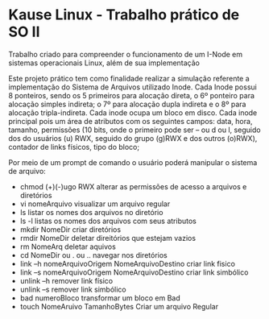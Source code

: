 # Kause Linux - Trabalho prático de SO II
Trabalho criado para compreender o funcionamento de um I-Node em sistemas operacionais Linux, além de sua implementação

Este projeto prático tem como finalidade realizar a simulação referente a implementação do Sistema de 
Arquivos utilizado Inode.
Cada Inode possui 8 ponteiros, sendo os 5 primeiros para alocação direta, o 6º ponteiro para alocação 
simples indireta; o 7º para alocação dupla indireta e o 8º para alocação tripla-indireta. Cada inode ocupa 
um bloco em disco. Cada inode principal pois um área de atributos com os seguintes campos: data, hora, 
tamanho, permissões (10 bits, onde o primeiro pode ser – ou d ou l, seguido dos do usuários (u) RWX, 
seguido do grupo (g)RWX e dos outros (o)RWX), contador de links físicos, tipo do bloco;

Por meio de um prompt de comando o usuário poderá manipular o sistema de arquivo:
- chmod (+)(-)ugo RWX alterar as permissões de acesso a arquivos e diretórios
- vi nomeArquivo visualizar um arquivo regular
- ls listar os nomes dos arquivos no diretório
- ls -l listas os nomes dos arquivos com seus atributos
- mkdir NomeDir criar diretórios
- rmdir NomeDir deletar direitórios que estejam vazios
- rm NomeArq deletar aquivos
- cd NomeDir ou . ou .. navegar nos diretórios
- link –h nomeArquivoOrigem NomeArquivoDestino criar link fisico
- link –s nomeArquivoOrigem NomeArquivoDestino criar link simbólico
- unlink –h remover link físico
- unlink –s remover link simbólico
- bad numeroBloco transformar um bloco em Bad
- touch NomeAruivo TamanhoBytes Criar um arquivo Regular

